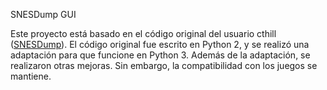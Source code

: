 SNESDump GUI

Este proyecto está basado en el código original del usuario cthill ([SNESDump](https://github.com/cthill/SNESDump)). 
El código original fue escrito en Python 2, y se realizó una adaptación para que funcione en Python 3. 
Además de la adaptación, se realizaron otras mejoras. 
Sin embargo, la compatibilidad con los juegos se mantiene.
